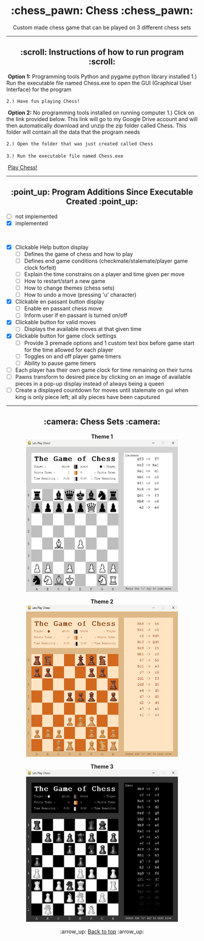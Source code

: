 <h1 align='center'>:chess_pawn: Chess :chess_pawn:</h1>
<p align='center'>
    Custom made chess game that can be played on 3 different chess sets
</p>

---
<!-- instruction section -->
<h2 align='center'>:scroll: Instructions of how to run program :scroll:</h2>
    
&nbsp;**Option 1:** Programming tools Python and pygame python library installed
    1.) Run the executable file named Chess.exe to open the GUI (Graphical User Interface) for the program

    2.) Have fun playing Chess!

&nbsp;**Option 2:** No programming tools installed on running computer
    1.) Click on the link provided below. 
    This link will go to my Google Drive account and will then automatically download and unzip the zip folder called Chess. 
    This folder will contain all the data that the program needs

    2.) Open the folder that was just created called Chess

    3.) Run the executable file named Chess.exe
&nbsp;<a href="https://drive.google.com/file/d/1wSiQ92ElvD-ROAYk44QLolnZ_bJKa0yu/view?usp=drive_web">Play Chess!</a>

---
<h2 align='center'>:point_up: Program Additions Since Executable Created :point_up:</h2>

- [ ] not implemented 
- [x] implemented

<br>

- [x] Clickable Help button display
    - [ ] Defines the game of chess and how to play
    - [ ] Defines end game conditions (checkmate/stalemate/player game clock forfeit)
    - [ ] Explain the time constrains on a player and time given per move
    - [ ] How to restart/start a new game
    - [ ] How to change themes (chess sets)
    - [ ] How to undo a move (pressing 'u' character)
- [x] Clickable en passant button display
    - [ ] Enable en passant chess move
    - [ ] Inform user if en passant is turned on/off
- [x] Clickable button for valid moves
    - [ ] Displays the available moves at that given time
- [x] Clickable button for game clock settings
    - [ ] Provide 3 premade options and 1 custom text box before game start for the time allowed for each player
    - [ ] Toggles on and off player game timers
    - [ ] Ability to pause game timers
- [ ] Each player has their own game clock for time remaining on their turns
- [ ] Pawns transform to desired piece by clicking on an image of available pieces in a pop-up display instead of always being a queen
- [ ] Create a displayed countdown for moves until stalemate on gui when king is only piece left; all ally pieces have been caputured
---
<h2 align='center'>:camera: Chess Sets :camera:</h2>
<div align='center'>

**Theme 1**<br>
<img width="400" height="400" alt="Database Data" src="Project_Images/Theme_One.png">

**Theme 2**<br>
<img width="400" height="400" alt="Database Data" src="Project_Images/Theme_Two.png">

**Theme 3**<br>
<img width="400" height="400" alt="Database Data" src="Project_Images/Theme_Three.png">
</div>

<!-- footer section -->
<div align='center'>
    <p>:arrow_up: <a href="#chess_pawn-Chess-chess_pawn">Back to top</a> :arrow_up:</p>
</div>
